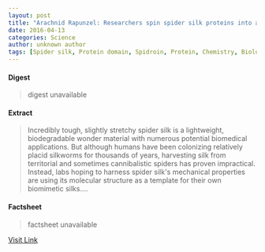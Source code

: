 ```yaml
---
layout: post
title: "Arachnid Rapunzel: Researchers spin spider silk proteins into artificial silk"
date: 2016-04-13
categories: Science
author: unknown author
tags: [Spider silk, Protein domain, Spidroin, Protein, Chemistry, Biology, Materials, Biochemistry]
---
```



#### Digest
>digest unavailable

#### Extract
>Incredibly tough, slightly stretchy spider silk is a lightweight, biodegradable wonder material with numerous potential biomedical applications. But although humans have been colonizing relatively placid silkworms for thousands of years, harvesting silk from territorial and sometimes cannibalistic spiders has proven impractical. Instead, labs hoping to harness spider silk's mechanical properties are using its molecular structure as a template for their own biomimetic silks....

#### Factsheet
>factsheet unavailable

[Visit Link](http://phys.org/news342799867.html)



